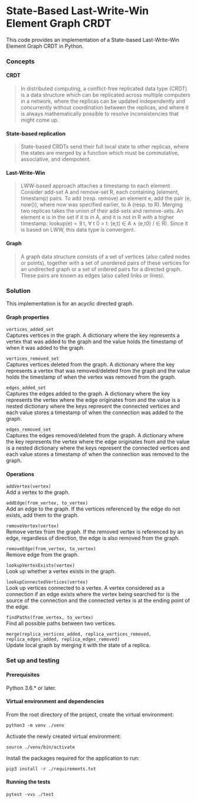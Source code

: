 # State-Based Last-Write-Win Element Graph CRDT

This code provides an implementation of a State-based Last-Write-Win Element Graph CRDT in Python. 

### Concepts

#### CRDT
> In distributed computing, a conflict-free replicated data type (CRDT) is a data structure which can be 
> replicated across multiple computers in a network, where the replicas can be updated independently and 
> concurrently without coordination between the replicas, and where it is always mathematically possible 
> to resolve inconsistencies that might come up. 
> 

#### State-based replication
> State-based CRDTs send their full local state to other replicas, where the states are merged by a function 
> which must be commutative, associative, and idempotent. 
>

#### Last-Write-Win
> LWW-based approach attaches a timestamp to each element. Consider add-set A and remove-set R, each containing 
> (element, timestamp) pairs. To add (resp. remove) an element e, add the pair (e, now()), where now was specified 
> earlier, to A (resp. to R). Merging two replicas takes the union of their add-sets and remove-sets. An element e 
> is in the set if it is in A, and it is not in R with a higher timestamp: lookup(e) = ∃ t, ∀ t 0 > t: (e,t) ∈ A ∧ (e,t0) / ∈ R). 
> Since it is based on LWW, this data type is convergent.
>

#### Graph
> A graph data structure consists of a set of vertices (also called nodes or points), together with a set of 
> unordered pairs of these vertices for an undirected graph or a set of ordered pairs for a directed graph. 
> These pairs are known as edges (also called links or lines). 
>

### Solution
This implementation is for an acyclic directed graph.

#### Graph properties

`vertices_added_set` <br />
Captures vertices in the graph. A dictionary where the key represents a vertex that was added to the graph and 
the value holds the timestamp of when it was added to the graph.


`vertices_removed_set` <br />
Captures vertices deleted from the graph. A dictionary where the key represents a vertex that was removed/deleted 
from the graph and the value holds the timestamp of when the vertex was removed from the graph.

`edges_added_set` <br />
Captures the edges added to the graph. A dictionary where the key represents the vertex where the edge originates from 
and the value is a nested dictionary where the keys represent the connected vertices and each value stores a 
timestamp of when the connection was added to the graph.

`edges_removed_set` <br />
Captures the edges removed/deleted from the graph. A dictionary where the key represents the vertex where the edge 
originates from and the value is a nested dictionary where the keys represent the connected vertices and each value 
stores a timestamp of when the connection was removed to the graph.


#### Operations

`addVertex(vertex)` <br />
Add a vertex to the graph.

`addEdge(from_vertex, to_vertex)` <br />
Add an edge to the graph. If the vertices referenced by the edge do not exists, add them to the graph.

`removeVertex(vertex)` <br />
Remove vertex from the graph. If the removed vertex is referenced by an edge, regardless of direction, 
the edge is also removed from the graph.

`removeEdge(from_vertex, to_vertex)` <br />
Remove edge from the graph.

`lookupVertexExists(vertex)` <br />
Look up whether a vertex exists in the graph.

`lookupConnectedVertices(vertex)` <br />
Look up vertices connected to a vertex. A vertex considered as a connection if an edge exists where
the vertex being searched for is the source of the connection and the connected vertex is at the ending
point of the edge.

`findPaths(from_vertex, to_vertex)` <br />
Find all possible paths between two vertices.

`merge(replica_vertices_added, replica_vertices_removed, replica_edges_added, replica_edges_removed)` <br />
Update local graph by merging it with the state of a replica.


### Set up and testing

#### Prerequisites

Python 3.6.* or later.

#### Virtual environment and dependencies

From the root directory of the project, create the virtual environment:

```
python3 -m venv ./venv
```

Activate the newly created virtual environment:

```
source ./venv/bin/activate
```

Install the packages required for the application to run:

```
pip3 install -r ./requirements.txt
```

#### Running the tests
```
pytest -vvs ./test
```
